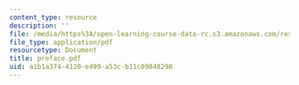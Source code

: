 ```yaml
---
content_type: resource
description: ''
file: /media/https%3A/open-learning-course-data-rc.s3.amazonaws.com/res-6-001-electromagnetic-fields-and-energy-spring-2008/a1b1a3744120e499a53cb11c09848298_preface.pdf
file_type: application/pdf
resourcetype: Document
title: preface.pdf
uid: a1b1a374-4120-e499-a53c-b11c09848298
---
```

